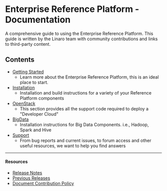 # Enterprise Reference Platform - Documentation

A comprehensive guide to using the Enterprise Reference Platform. This guide is written by the Linaro team with community contributions and links to third-party content.

## Contents

- [Getting Started](GettingStarted/README.md)
   - Learn more about the Enterprise Reference Platform, this is an ideal place to start.
- [Installation](Installation/README.md)
   - Installation and build instructions for a variety of your Reference Platform components
- [OpenStack](OpenStack/README.md)
   - This section provides all the support code required to deploy a "Developer Cloud"
- [BigData](BigData/README.md)
   - Installation instructions for Big Data Components. i.e., Hadoop, Spark and Hive
- [Support](Support/README.md)
   - From bug reports and current issues, to forum access and other useful resources, we want to help you find answers   

***

#### Resources

- [Release Notes](ReleaseNotes.md)
- [Previous Releases](PreviousReleases/README.md)
- [Document Contribution Policy](../../../ContributionPolicy.md)
